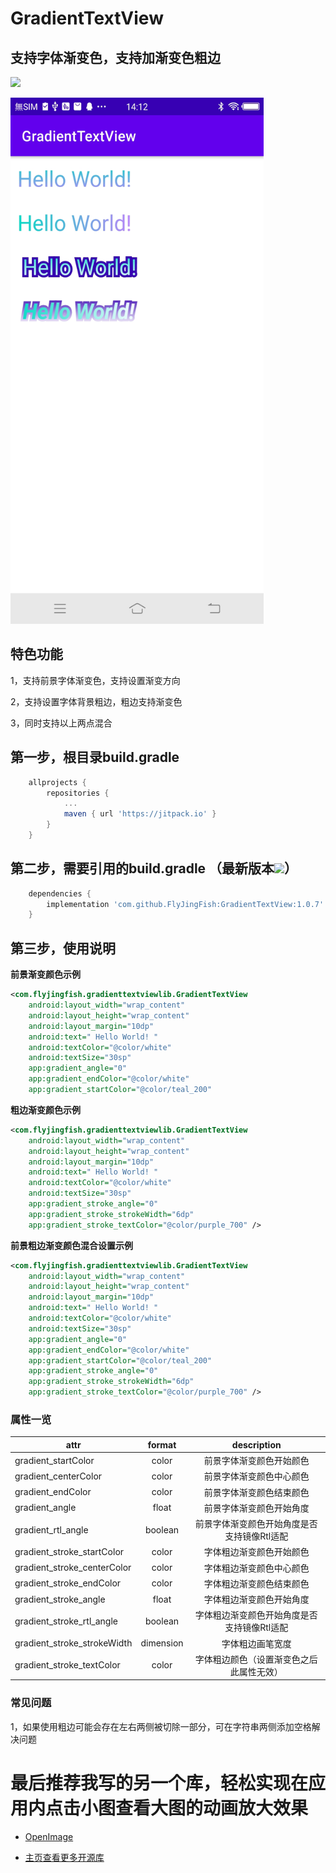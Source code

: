 # GradientTextView
## 支持字体渐变色，支持加渐变色粗边

[![](https://jitpack.io/v/FlyJingFish/GradientTextView.svg)](https://jitpack.io/#FlyJingFish/GradientTextView)


<img src="https://github.com/FlyJingFish/GradientTextView/blob/master/screenshot/Screenshot_20221012_141234.jpg" width="405px" height="842px" alt="show" />

## 特色功能
1，支持前景字体渐变色，支持设置渐变方向

2，支持设置字体背景粗边，粗边支持渐变色

3，同时支持以上两点混合


## 第一步，根目录build.gradle

```gradle
    allprojects {
        repositories {
            ...
            maven { url 'https://jitpack.io' }
        }
    }
```
## 第二步，需要引用的build.gradle （最新版本[![](https://jitpack.io/v/FlyJingFish/GradientTextView.svg)](https://jitpack.io/#FlyJingFish/GradientTextView)）

```gradle
    dependencies {
        implementation 'com.github.FlyJingFish:GradientTextView:1.0.7'
    }
```
## 第三步，使用说明

**前景渐变颜色示例**

```xml
<com.flyjingfish.gradienttextviewlib.GradientTextView
    android:layout_width="wrap_content"
    android:layout_height="wrap_content"
    android:layout_margin="10dp"
    android:text=" Hello World! "
    android:textColor="@color/white"
    android:textSize="30sp"
    app:gradient_angle="0"
    app:gradient_endColor="@color/white"
    app:gradient_startColor="@color/teal_200"
```

**粗边渐变颜色示例**

```xml
<com.flyjingfish.gradienttextviewlib.GradientTextView
    android:layout_width="wrap_content"
    android:layout_height="wrap_content"
    android:layout_margin="10dp"
    android:text=" Hello World! "
    android:textColor="@color/white"
    android:textSize="30sp"
    app:gradient_stroke_angle="0"
    app:gradient_stroke_strokeWidth="6dp"
    app:gradient_stroke_textColor="@color/purple_700" />
```

**前景粗边渐变颜色混合设置示例**

```xml
<com.flyjingfish.gradienttextviewlib.GradientTextView
    android:layout_width="wrap_content"
    android:layout_height="wrap_content"
    android:layout_margin="10dp"
    android:text=" Hello World! "
    android:textColor="@color/white"
    android:textSize="30sp"
    app:gradient_angle="0"
    app:gradient_endColor="@color/white"
    app:gradient_startColor="@color/teal_200"
    app:gradient_stroke_angle="0"
    app:gradient_stroke_strokeWidth="6dp"
    app:gradient_stroke_textColor="@color/purple_700" />
```

### 属性一览

| attr                        |  format   |       description       |
|-----------------------------|:---------:|:-----------------------:|
| gradient_startColor         |   color   |      前景字体渐变颜色开始颜色       |
| gradient_centerColor        |   color   |      前景字体渐变颜色中心颜色       |
| gradient_endColor           |   color   |      前景字体渐变颜色结束颜色       |
| gradient_angle              |   float   |      前景字体渐变颜色开始角度       |
| gradient_rtl_angle          |  boolean  | 前景字体渐变颜色开始角度是否支持镜像Rtl适配 |
| gradient_stroke_startColor  |   color   |      字体粗边渐变颜色开始颜色       |
| gradient_stroke_centerColor |   color   |      字体粗边渐变颜色中心颜色       |
| gradient_stroke_endColor    |   color   |      字体粗边渐变颜色结束颜色       |
| gradient_stroke_angle       |   float   |      字体粗边渐变颜色开始角度       |
| gradient_stroke_rtl_angle   |  boolean  | 字体粗边渐变颜色开始角度是否支持镜像Rtl适配 |
| gradient_stroke_strokeWidth | dimension |        字体粗边画笔宽度         |
| gradient_stroke_textColor   |   color   |  字体粗边颜色（设置渐变色之后此属性无效）   |

### 常见问题

1，如果使用粗边可能会存在左右两侧被切除一部分，可在字符串两侧添加空格解决问题


# 最后推荐我写的另一个库，轻松实现在应用内点击小图查看大图的动画放大效果

- [OpenImage](https://github.com/FlyJingFish/OpenImage) 

- [主页查看更多开源库](https://github.com/FlyJingFish)


